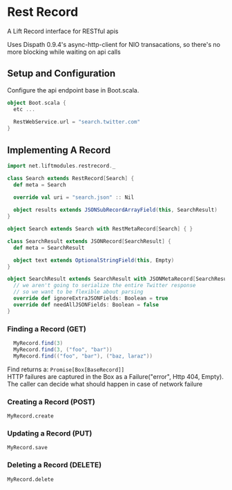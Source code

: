 Rest Record
===========

A Lift Record interface for RESTful apis

Uses Dispath 0.9.4's async-http-client for NIO transacations,
so there's no more blocking while waiting on api calls

<h2>Setup and Configuration</h2>

Configure the api endpoint base in Boot.scala.

```scala
object Boot.scala {
  etc ...
   
  RestWebService.url = "search.twitter.com"
}
```

<h2>Implementing A Record</h2>

```scala
import net.liftmodules.restrecord._

class Search extends RestRecord[Search] {
  def meta = Search

  override val uri = "search.json" :: Nil
      
  object results extends JSONSubRecordArrayField(this, SearchResult)
}

object Search extends Search with RestMetaRecord[Search] { }

class SearchResult extends JSONRecord[SearchResult] {
  def meta = SearchResult

  object text extends OptionalStringField(this, Empty)
}

object SearchResult extends SearchResult with JSONMetaRecord[SearchResult] {
  // we aren't going to serialize the entire Twitter response 
  // so we want to be flexible about parsing
  override def ignoreExtraJSONFields: Boolean = true
  override def needAllJSONFields: Boolean = false 
}

```

<h3>Finding a Record (GET)</h3>

```scala
  MyRecord.find(3)
  MyRecord.find(3, ("foo", "bar"))
  MyRecord.find(("foo", "bar"), ("baz, laraz"))
```
<div>Find returns a: <code>Promise[Box[BaseRecord]]</code></div>
<div>HTTP failures are captured in the Box as a Failure("error", Http 404, Empty). 
The caller can decide what should happen in case of network failure</div>

<h3>Creating a Record (POST)</h3>
<div><code>MyRecord.create</code></div>

<h3>Updating a Record (PUT)</h3>
<div><code>MyRecord.save</code></div>

<h3>Deleting a Record (DELETE)</h3>
<div><code>MyRecord.delete</code></div>



